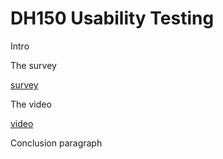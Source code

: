 # DH150 Usability Testing

Intro

The survey

[survey](https://forms.gle/MH7kP5MZPFZ4Y6tA9)


The video

[video](https://drive.google.com/file/d/18nDjBYmx-hXS4JzY0ntMC0OD6eCJmyx8/view?usp=sharing)


Conclusion paragraph
